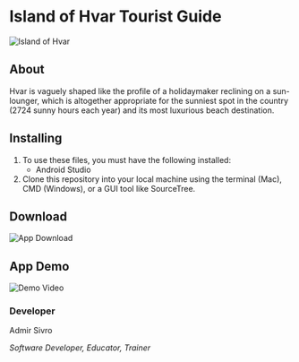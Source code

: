 # Island of Hvar Tourist Guide

![Island of Hvar][project-thumbnail-url] 

## About 
Hvar is vaguely shaped like the profile of a holidaymaker reclining on a sun-lounger, which is altogether appropriate for the sunniest spot in the country (2724 sunny hours each year) and its most luxurious beach destination.
## Installing
1. To use these files, you must have the following installed:
	- Android Studio
2. Clone this repository into your local machine using the terminal (Mac), CMD (Windows), or a GUI tool like SourceTree.

## Download
![App Download][app-download-url]	

## App Demo
![Demo Video][demo-video-url]	

### Developer

Admir Sivro 
                            
_Software Developer, Educator, Trainer_

[project-thumbnail-url]: https://shorturl.at/ruwRU
[demo-video-url]: https://youtube.com/shorts/PMmK4Gfo_T4?
[app-download-url]: https://shorturl.at/acisT